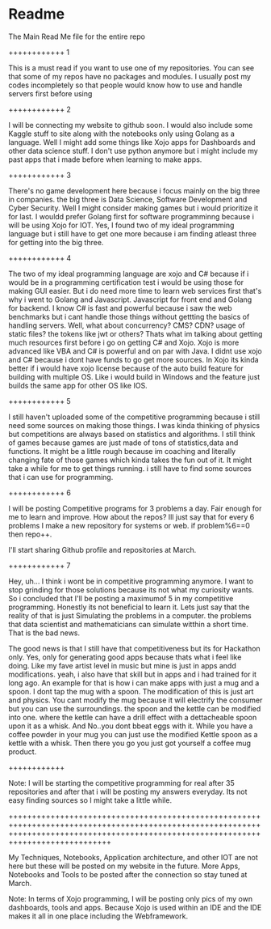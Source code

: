 # Readme
The Main Read Me file for the entire repo

++++++++++++ 1

This is a must read if you want to use one of my repositories.
You can see that some of my repos have no packages and modules.
I usually post my codes incompletely so that people would know how to use and handle servers first before using

++++++++++++ 2

I will be connecting my website to github soon.
I would also include some Kaggle stuff to site along with the notebooks only using Golang as a language.
Well I might add some things like Xojo apps for Dashboards and other data science stuff.
I don't use python anymore but i might include my past apps that i made before when learning to make apps.

++++++++++++ 3

There's no game development here because i focus mainly on the big three in companies.
the big three is Data Science, Software Development and Cyber Security.
Well I might consider making games but i would prioritize it for last.
I wouldd prefer Golang first for software programminng because i will be using Xojo for IOT.
Yes, I found two of my ideal programming language but i still have to get one more because i am finding atleast three for getting into the big three.

++++++++++++ 4

The two of my ideal programming language are xojo and C# because if i would be in a programming certification test i would be using those for making GUI easier.
But i do need more time to learn web services first that's why i went to Golang and Javascript.
Javascript for front end and Golang for backend. 
I know C# is fast and powerful because i saw the web benchmarks but i cant handle those things without gettting the basics of handling servers.
Well, what about concurrency? CMS? CDN? usage of static files? the tokens like jwt or others?
Thats what im talking about getting much resources first before i go on getting C# and Xojo.
Xojo is more advanced like VBA and C# is powerful and on par with Java.
I didnt use xojo and C# because i dont have funds to go get more sources.
In Xojo its kinda better if i would have xojo license because of the auto build feature for building with multiple OS.
Like i would build in Windows and the feature just builds the same app for other OS like IOS.

++++++++++++ 5

I still haven't uploaded some of the competitive programming because i still need some sources on making those things. 
I was kinda thinking of physics but competitions are always based on statistics and algorithms.
I still think of games because games are just made of tons of statistics,data and functions.
It might be a little rough because im coaching and literally changing fate of those games which kinda takes the fun out of it.
It might take a while for me to get things running.
i still have to find some sources that i can use for programming.

++++++++++++ 6

I will be posting Competitive programs for 3 problems a day.
Fair enough for me to learn and improve. 
How about the repos?
Ill just say that for every 6 problems I make a new repository for systems or web.
if problem%6==0 then repo++.

I'll start sharing Github profile and repositories at March.

++++++++++++ 7

Hey, uh... I think i wont be in competitive programming anymore. 
I want to stop grinding for those solutions because its not what my curiosity wants.
So i concluded that I'll be posting a maximumof 5 in my competitive programming.
Honestly its not beneficial to learn it.
Lets just say that the reality of that is just Simulating the problems in a computer.
the problems that data scientist and mathematicians can simulate witthin a short time.
That is the bad news.

The good news is that I still have that competitiveness but its for Hackathon only.
Yes, only for generating good apps because thats what i feel like doing.
Like my fave artist level in music but mine is just in apps andd modifications.
yeah, i also have that skill but in apps and i had trained for it long ago.
An example for that is how i can make apps with just a mug and a spoon.
I dont tap the mug with a spoon.
The modification of this is just art and physics.
You cant modify the mug because it will electrify the consumer but you can use the surroundings.
the spoon and the kettle can be modified into one.
where the kettle can have a drill effect with a dettacheable spoon upon it as a whisk.
And No..you dont bbeat eggs with it.
While you have a coffee powder in your mug you can just use the modified Kettle spoon as a kettle with a whisk.
Then there you go you just got yourself a coffee mug product.



++++++++++++

Note: I will be starting the competitive programming for real after 35 repositories and after that i will be posting my answers everyday. Its not easy finding sources so I might take a little while.

++++++++++++++++++++++++++++++++++++++++++++++++++++++++++++++++++++++++++++++++++++++++++++++++++++++++++++++++++++++++++++++++++++++++++++++++++++++++++++++++++++++++++++++++++++++++

My Techniques, Notebooks, Application architecture, and other IOT are not here but these will be posted on my website in the future.
More Apps, Notebooks and Tools to be posted after the connection so stay tuned at March.



Note: In terms of Xojo programming, I will be posting only pics of my own dashboards, tools and apps. Because Xojo is used within an IDE and the IDE makes it all in one place including the Webframework.





